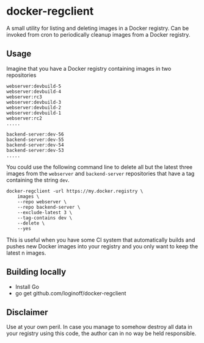 # docker-regclient

A small utility for listing and deleting images in a Docker registry.
Can be invoked from cron to periodically cleanup images from a Docker registry.

## Usage
Imagine that you have a Docker registry containing images in two repositories
```
webserver:devbuild-5
webserver:devbuild-4
webserver:rc3
webserver:devbuild-3
webserver:devbuild-2
webserver:devbuild-1
webserver:rc2
.....

backend-server:dev-56
backend-server:dev-55
backend-server:dev-54
backend-server:dev-53
.....
```

You could use the following command line to delete all but the latest three images from the `webserver` and `backend-server` repositories that have a tag containing the string `dev`.

```
docker-regclient -url https://my.docker.registry \
    images \
    --repo webserver \
    --repo backend-server \
    --exclude-latest 3 \
    --tag-contains dev \
    --delete \
    --yes
```

This is useful when you have some CI system that automatically builds and pushes new Docker images into your registry and you only want to keep the latest n images.

## Building locally
* Install Go
* go get github.com/loginoff/docker-regclient

## Disclaimer
Use at your own peril. In case you manage to somehow destroy all data in your registry using this code, the author can in no way be held responsible.
